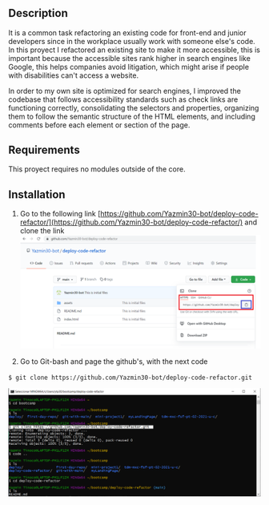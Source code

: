 # <Deploy-Code-Refactor>
## Description
It is a common task refactoring an existing code for front-end and junior developers since in the workplace usually work with someone else's code. In this proyect I refactored an existing site to make it more accessible, this is  important because the  accessible sites rank higher in search engines like Google, this helps companies avoid litigation, which might arise if people with disabilities can't access a website.

In order to my own site is optimized for search engines, I improved the codebase that follows accessibility standards such as check links are functioning correctly, consolidating the selectors and properties, organizing them to follow the semantic structure of the HTML elements, and including comments before each element or section of the page.

## Requirements
This proyect  requires no modules outside of the core.

## Installation
1. Go to the following link [https://github.com/Yazmin30-bot/deploy-code-refactor/](https://github.com/Yazmin30-bot/deploy-code-refactor/) and clone the link 
![Git-bash commands to clone .](./assets/images/github-clone.png)

2. Go to Git-bash and page the github's, with the next code

`$ git clone https://github.com/Yazmin30-bot/deploy-code-refactor.git `

![Git-bash commands to clone .](./assets/images/git-bash-clone.png)




